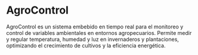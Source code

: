 # AgroControl
AgroControl es un sistema embebido en tiempo real para el monitoreo y control de variables ambientales en entornos agropecuarios. Permite medir y regular temperatura, humedad y luz en invernaderos y plantaciones, optimizando el crecimiento de cultivos y la eficiencia energética.
